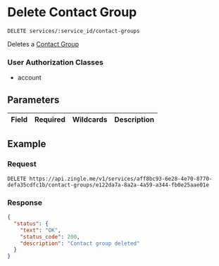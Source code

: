 # Delete Contact Group

    DELETE services/:service_id/contact-groups
    
Deletes a [Contact Group]

### User Authorization Classes 
* account

## Parameters
Field | Required | Wildcards | Description
--- | --- | --- | ---
 

## Example
### Request

    DELETE https://api.zingle.me/v1/services/aff8bc93-6e28-4e70-8770-defa35cdfc1b/contact-groups/e122da7a-8a2a-4a59-a344-fb0e25aae01e

### Response
``` json
{
  "status": {
    "text": "OK",
    "status_code": 200,
    "description": "Contact group deleted"
  }
}
```

[Overview - Request Modifiers]: /README.md#request-modifiers
[Contact Group]: README.md
